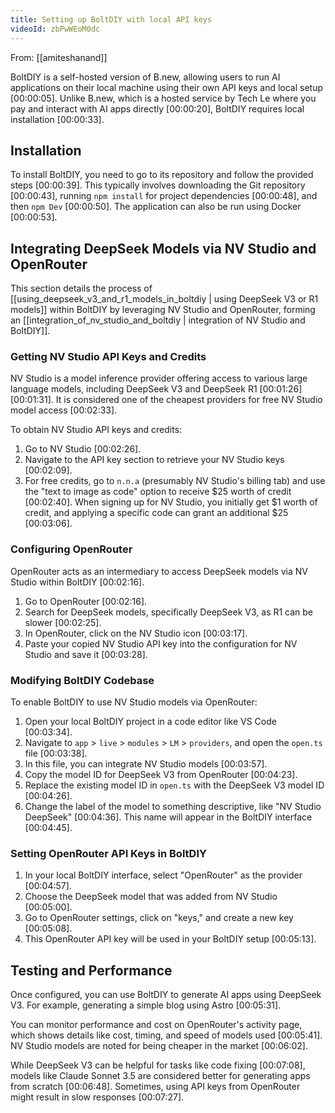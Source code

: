 ```yaml
---
title: Setting up BoltDIY with local API keys
videoId: zbPwWEoM0dc
---
```


From: [[amiteshanand]] <br/> 

BoltDIY is a self-hosted version of B.new, allowing users to run AI applications on their local machine using their own API keys and local setup <a class="yt-timestamp" data-t="00:00:05">[00:00:05]</a>. Unlike B.new, which is a hosted service by Tech Le where you pay and interact with AI apps directly <a class="yt-timestamp" data-t="00:00:20">[00:00:20]</a>, BoltDIY requires local installation <a class="yt-timestamp" data-t="00:00:33">[00:00:33]</a>.

## Installation
To install BoltDIY, you need to go to its repository and follow the provided steps <a class="yt-timestamp" data-t="00:00:39">[00:00:39]</a>. This typically involves downloading the Git repository <a class="yt-timestamp" data-t="00:00:43">[00:00:43]</a>, running `npm install` for project dependencies <a class="yt-timestamp" data-t="00:00:48">[00:00:48]</a>, and then `npm Dev` <a class="yt-timestamp" data-t="00:00:50">[00:00:50]</a>. The application can also be run using Docker <a class="yt-timestamp" data-t="00:00:53">[00:00:53]</a>.

## Integrating DeepSeek Models via NV Studio and OpenRouter
This section details the process of [[using_deepseek_v3_and_r1_models_in_boltdiy | using DeepSeek V3 or R1 models]] within BoltDIY by leveraging NV Studio and OpenRouter, forming an [[integration_of_nv_studio_and_boltdiy | integration of NV Studio and BoltDIY]].

### Getting NV Studio API Keys and Credits
NV Studio is a model inference provider offering access to various large language models, including DeepSeek V3 and DeepSeek R1 <a class="yt-timestamp" data-t="00:01:26">[00:01:26]</a> <a class="yt-timestamp" data-t="00:01:31">[00:01:31]</a>. It is considered one of the cheapest providers for free NV Studio model access <a class="yt-timestamp" data-t="00:02:33">[00:02:33]</a>.

To obtain NV Studio API keys and credits:
1.  Go to NV Studio <a class="yt-timestamp" data-t="00:02:26">[00:02:26]</a>.
2.  Navigate to the API key section to retrieve your NV Studio keys <a class="yt-timestamp" data-t="00:02:09">[00:02:09]</a>.
3.  For free credits, go to `n.n.a` (presumably NV Studio's billing tab) and use the "text to image as code" option to receive $25 worth of credit <a class="yt-timestamp" data-t="00:02:40">[00:02:40]</a>. When signing up for NV Studio, you initially get $1 worth of credit, and applying a specific code can grant an additional $25 <a class="yt-timestamp" data-t="00:03:06">[00:03:06]</a>.

### Configuring OpenRouter
OpenRouter acts as an intermediary to access DeepSeek models via NV Studio within BoltDIY <a class="yt-timestamp" data-t="00:02:16">[00:02:16]</a>.

1.  Go to OpenRouter <a class="yt-timestamp" data-t="00:02:16">[00:02:16]</a>.
2.  Search for DeepSeek models, specifically DeepSeek V3, as R1 can be slower <a class="yt-timestamp" data-t="00:02:25">[00:02:25]</a>.
3.  In OpenRouter, click on the NV Studio icon <a class="yt-timestamp" data-t="00:03:17">[00:03:17]</a>.
4.  Paste your copied NV Studio API key into the configuration for NV Studio and save it <a class="yt-timestamp" data-t="00:03:28">[00:03:28]</a>.

### Modifying BoltDIY Codebase
To enable BoltDIY to use NV Studio models via OpenRouter:
1.  Open your local BoltDIY project in a code editor like VS Code <a class="yt-timestamp" data-t="00:03:34">[00:03:34]</a>.
2.  Navigate to `app` > `live` > `modules` > `LM` > `providers`, and open the `open.ts` file <a class="yt-timestamp" data-t="00:03:38">[00:03:38]</a>.
3.  In this file, you can integrate NV Studio models <a class="yt-timestamp" data-t="00:03:57">[00:03:57]</a>.
4.  Copy the model ID for DeepSeek V3 from OpenRouter <a class="yt-timestamp" data-t="00:04:23">[00:04:23]</a>.
5.  Replace the existing model ID in `open.ts` with the DeepSeek V3 model ID <a class="yt-timestamp" data-t="00:04:26">[00:04:26]</a>.
6.  Change the label of the model to something descriptive, like "NV Studio DeepSeek" <a class="yt-timestamp" data-t="00:04:36">[00:04:36]</a>. This name will appear in the BoltDIY interface <a class="yt-timestamp" data-t="00:04:45">[00:04:45]</a>.

### Setting OpenRouter API Keys in BoltDIY
1.  In your local BoltDIY interface, select "OpenRouter" as the provider <a class="yt-timestamp" data-t="00:04:57">[00:04:57]</a>.
2.  Choose the DeepSeek model that was added from NV Studio <a class="yt-timestamp" data-t="00:05:00">[00:05:00]</a>.
3.  Go to OpenRouter settings, click on "keys," and create a new key <a class="yt-timestamp" data-t="00:05:08">[00:05:08]</a>.
4.  This OpenRouter API key will be used in your BoltDIY setup <a class="yt-timestamp" data-t="00:05:13">[00:05:13]</a>.

## Testing and Performance
Once configured, you can use BoltDIY to generate AI apps using DeepSeek V3. For example, generating a simple blog using Astro <a class="yt-timestamp" data-t="00:05:31">[00:05:31]</a>.

You can monitor performance and cost on OpenRouter's activity page, which shows details like cost, timing, and speed of models used <a class="yt-timestamp" data-t="00:05:41">[00:05:41]</a>. NV Studio models are noted for being cheaper in the market <a class="yt-timestamp" data-t="00:06:02">[00:06:02]</a>.

While DeepSeek V3 can be helpful for tasks like code fixing <a class="yt-timestamp" data-t="00:07:08">[00:07:08]</a>, models like Claude Sonnet 3.5 are considered better for generating apps from scratch <a class="yt-timestamp" data-t="00:06:48">[00:06:48]</a>. Sometimes, using API keys from OpenRouter might result in slow responses <a class="yt-timestamp" data-t="00:07:27">[00:07:27]</a>.